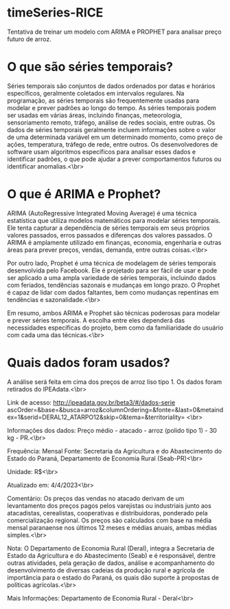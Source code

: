 # timeSeries-RICE
Tentativa de treinar um modelo com ARIMA e PROPHET para analisar preço futuro de arroz.

# O que são séries temporais?
Séries temporais são conjuntos de dados ordenados por datas e horários específicos, geralmente coletados em intervalos regulares. Na programação, as séries temporais são frequentemente usadas para modelar e prever padrões ao longo do tempo. As séries temporais podem ser usadas em várias áreas, incluindo finanças, meteorologia, sensoriamento remoto, tráfego, análise de redes sociais, entre outras. Os dados de séries temporais geralmente incluem informações sobre o valor de uma determinada variável em um determinado momento, como preço de ações, temperatura, tráfego de rede, entre outros. Os desenvolvedores de software usam algoritmos específicos para analisar esses dados e identificar padrões, o que pode ajudar a prever comportamentos futuros ou identificar anomalias.<\br>

# O que é ARIMA e Prophet?
ARIMA (AutoRegressive Integrated Moving Average) é uma técnica estatística que utiliza modelos matemáticos para modelar séries temporais. Ele tenta capturar a dependência de séries temporais em seus próprios valores passados, erros passados e diferenças dos valores passados. O ARIMA é amplamente utilizado em finanças, economia, engenharia e outras áreas para prever preços, vendas, demanda, entre outras coisas.<\br>

Por outro lado, Prophet é uma técnica de modelagem de séries temporais desenvolvida pelo Facebook. Ele é projetado para ser fácil de usar e pode ser aplicado a uma ampla variedade de séries temporais, incluindo dados com feriados, tendências sazonais e mudanças em longo prazo. O Prophet é capaz de lidar com dados faltantes, bem como mudanças repentinas em tendências e sazonalidade.<\br>

Em resumo, ambos ARIMA e Prophet são técnicas poderosas para modelar e prever séries temporais. A escolha entre eles dependerá das necessidades específicas do projeto, bem como da familiaridade do usuário com cada uma das técnicas.<\br>

# Quais dados foram usados?

A análise será feita em cima dos preços de arroz liso tipo 1. Os dados foram retirados do IPEAdata.<\br>

Link de acesso: http://ipeadata.gov.br/beta3/#/dados-serie ascOrder=&base=&busca=arroz&columnOrdering=&fonte=&last=0&metaindex=1&serid=DERAL12_ATARPO12&skip=0&tema=&territoriality= <\br>

Informações dos dados: Preço médio - atacado - arroz (polido tipo 1) - 30 kg - PR.<\br>

Frequência: Mensal Fonte: Secretaria da Agricultura e do Abastecimento do Estado do Paraná, Departamento de Economia Rural (Seab-PR)<\br>

Unidade: R$<\br>

Atualizado em: 4/4/2023<\br>

Comentário: Os preços das vendas no atacado derivam de um levantamento dos preços pagos pelos varejistas ou industriais junto aos atacadistas, cerealistas, cooperativas e distribuidoras, ponderado pela comercialização regional. Os preços são calculados com base na média mensal paranaense nos últimos 12 meses e médias anuais, ambas médias simples.<\br>

Nota: O Departamento de Economia Rural (Deral), integra a Secretaria de Estado da Agricultura e do Abastecimento (Seab) e é responsável, dentre outras atividades, pela geração de dados, análise e acompanhamento do desenvolvimento de diversas cadeias da produção rural e agrícola de importância para o estado do Paraná, os quais dão suporte à propostas de políticas agrícolas.<\br>

Mais Informações: Departamento de Economia Rural - Deral<\br>
